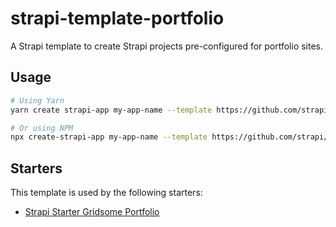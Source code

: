 # strapi-template-portfolio

A Strapi template to create Strapi projects pre-configured for portfolio sites.

## Usage

```bash
# Using Yarn
yarn create strapi-app my-app-name --template https://github.com/strapi/strapi-template-portfolio

# Or using NPM
npx create-strapi-app my-app-name --template https://github.com/strapi/strapi-template-portfolio
```

## Starters

This template is used by the following starters:

* [Strapi Starter Gridsome Portfolio](https://strapi.io/starters/strapi-starter-gridsome-portfolio)
